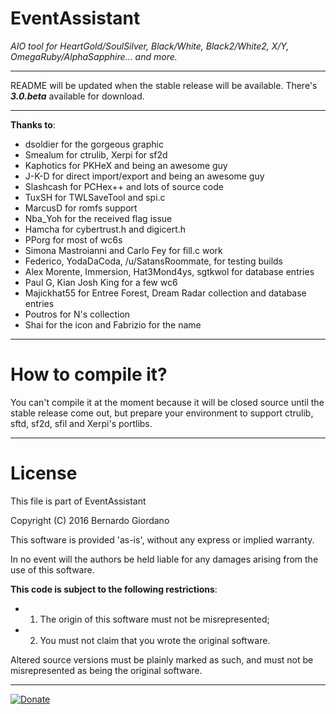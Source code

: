 # EventAssistant 

*AIO tool for HeartGold/SoulSilver, Black/White, Black2/White2, X/Y, OmegaRuby/AlphaSapphire... and more.*

---

README will be updated when the stable release will be available. There's ***3.0.beta*** available for download.

---
 
**Thanks to**:

* dsoldier for the gorgeous graphic
* Smealum for ctrulib, Xerpi for sf2d
* Kaphotics for PKHeX and being an awesome guy
* J-K-D for direct import/export and being an awesome guy
* Slashcash for PCHex++ and lots of source code
* TuxSH for TWLSaveTool and spi.c
* MarcusD for romfs support
* Nba_Yoh for the received flag issue
* Hamcha for cybertrust.h and digicert.h
* PPorg for most of wc6s
* Simona Mastroianni and Carlo Fey for fill.c work
* Federico, YodaDaCoda, /u/SatansRoommate, for testing builds
* Alex Morente, Immersion, Hat3Mond4ys, sgtkwol for database entries
* Paul G, Kian Josh King for a few wc6
* Majickhat55 for Entree Forest, Dream Radar collection and database entries
* Poutros for N's collection
* Shai for the icon and Fabrizio for the name

---

# How to compile it?

You can't compile it at the moment because it will be closed source until the stable release come out, but prepare your environment to support ctrulib, sftd, sf2d, sfil and Xerpi's portlibs.

---

# License

This file is part of EventAssistant

Copyright (C) 2016 Bernardo Giordano

This software is provided 'as-is', without any express or implied warranty.
 
In no event will the authors be held liable for any damages arising from the use of this software.

**This code is subject to the following restrictions**:

* 1) The origin of this software must not be misrepresented; 
* 2) You must not claim that you wrote the original software. 


Altered source versions must be plainly marked as such, and must not be misrepresented as being the original software.

---

[![Donate](https://img.shields.io/badge/Donate-PayPal-green.svg)](https://www.paypal.me/BernardoGiordano)
